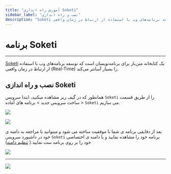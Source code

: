 ```yaml
---
title: "آموزش راه اندازی Soketi"
sidebar_label: "نصب و راه اندازی"
description: "Soketi یک کتابخانه متن‌باز برای برنامه‌نویسان است که توسعه برنامه‌های وب با استفاده از ارتباط در زمان واقعی (Real-Time) را بسیار آسانتر می‌کند."
---
```


# برنامه Soketi
---

[Soketi](https://chabokan.net/services/soketi/) یک کتابخانه متن‌باز برای برنامه‌نویسان است که توسعه برنامه‌های وب با استفاده از ارتباط در زمان واقعی (Real-Time) را بسیار آسانتر می‌کند.

## نصب و راه اندازی Soketi

همانطور که در گیف زیر مشاهده میکنید، ابتدا سرویس `Soketi` را از طریق قسمت ساخت سرویس جدید > برنامه های آماده > `Soketi` می سازیم.

![](https://s1.chabokan.net/docs/gifs/soketi-install.gif)

![](https://s1.chabokan.net/docs/images/soketi-1.jpg)

بعد از دقایقی برنامه ی شما با موفقیت ساخته می شود و میتوانید با مراجعه به دامنه ی خود در داشبورد سرویس `Soketi` برنامه خود را مشاهده نمایید و یا دامنه ی اختصاصی خود را بر روی برنامه ست نمایید.( [تنظیم دامنه](https://docs.chabokan.net/features/domains/))

![](https://s1.chabokan.net/docs/images/soketi-2.jpg)

---
<a href="https://hub.chabokan.net/fa/services/create/soketi" ><img src="https://s1.chabokan.net/docs/images/soketi-banner.png" /></a>